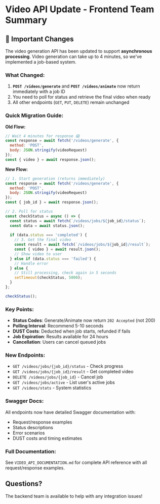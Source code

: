 # Video API Update - Frontend Team Summary

## 🚨 Important Changes

The video generation API has been updated to support **asynchronous processing**. Video generation can take up to 4 minutes, so we've implemented a job-based system.

### What Changed:
1. **`POST /videos/generate`** and **`POST /videos/animate`** now return immediately with a job ID
2. You need to poll for status and retrieve the final video when ready
3. All other endpoints (`GET`, `PUT`, `DELETE`) remain unchanged

### Quick Migration Guide:

**Old Flow:**
```javascript
// Wait 4 minutes for response 😱
const response = await fetch('/videos/generate', { 
  method: 'POST',
  body: JSON.stringify(videoRequest)
});
const { video } = await response.json();
```

**New Flow:**
```javascript
// 1. Start generation (returns immediately)
const response = await fetch('/videos/generate', {
  method: 'POST', 
  body: JSON.stringify(videoRequest)
});
const { job_id } = await response.json();

// 2. Poll for status
const checkStatus = async () => {
  const status = await fetch(`/videos/jobs/${job_id}/status`);
  const data = await status.json();
  
  if (data.status === 'completed') {
    // 3. Get the final video
    const result = await fetch(`/videos/jobs/${job_id}/result`);
    const { video } = await result.json();
    // Show video to user
  } else if (data.status === 'failed') {
    // Handle error
  } else {
    // Still processing, check again in 5 seconds
    setTimeout(checkStatus, 5000);
  }
};

checkStatus();
```

### Key Points:
- **Status Codes**: Generate/Animate now return `202 Accepted` (not 200)
- **Polling Interval**: Recommend 5-10 seconds
- **DUST Costs**: Deducted when job starts, refunded if fails
- **Job Expiration**: Results available for 24 hours
- **Cancellation**: Users can cancel queued jobs

### New Endpoints:
- `GET /videos/jobs/{job_id}/status` - Check progress
- `GET /videos/jobs/{job_id}/result` - Get completed video
- `DELETE /videos/jobs/{job_id}` - Cancel job
- `GET /videos/jobs/active` - List user's active jobs
- `GET /videos/stats` - System statistics

### Swagger Docs:
All endpoints now have detailed Swagger documentation with:
- Request/response examples
- Status descriptions
- Error scenarios
- DUST costs and timing estimates

### Full Documentation:
See `VIDEO_API_DOCUMENTATION.md` for complete API reference with all request/response examples.

## Questions?
The backend team is available to help with any integration issues!
